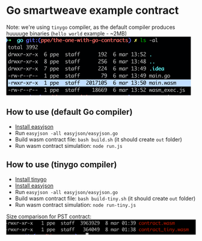 # Go smartweave example contract

Note: we're using `tinygo` compiler, as the default compiler produces huuuuge binaries 
(`hello world` example - ~2MB)
![img.png](img.png)

## How to use (default Go compiler)
- [Install easyjson](https://github.com/mailru/easyjson#install)
- Run `easyjson -all easyjson/easyjson.go`
- Build wasm contract file: `bash build.sh` (it should create `out` folder)
- Run wasm contract simulation: `node run.js`

## How to use (tinygo compiler)
- [Install tinygo](https://tinygo.org/getting-started/install/)
- [Install easyjson](https://github.com/mailru/easyjson#install)
- Run `easyjson -all easyjson/easyjson.go`
- Build wasm contract file: `bash build-tiny.sh` (it should create `out` folder)
- Run wasm contract simulation: `node run-tiny.js`

Size comparison for PST contract:  
![img_1.png](img_1.png)